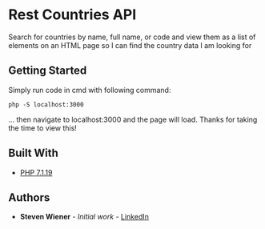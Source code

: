# Rest Countries API

Search for countries by name, full name, or code and view them as a list of elements on an HTML page so I can find the country data I am looking for

## Getting Started

Simply run code in cmd with following command:
```
php -S localhost:3000
```
... then navigate to localhost:3000 and the page will load. Thanks for taking the time to view this!

## Built With

* [PHP 7.1.19](https://php.net/)

## Authors

* **Steven Wiener** - *Initial work* - [LinkedIn](https://www.linkedin.com/in/steven-wiener-ba64915a/)

